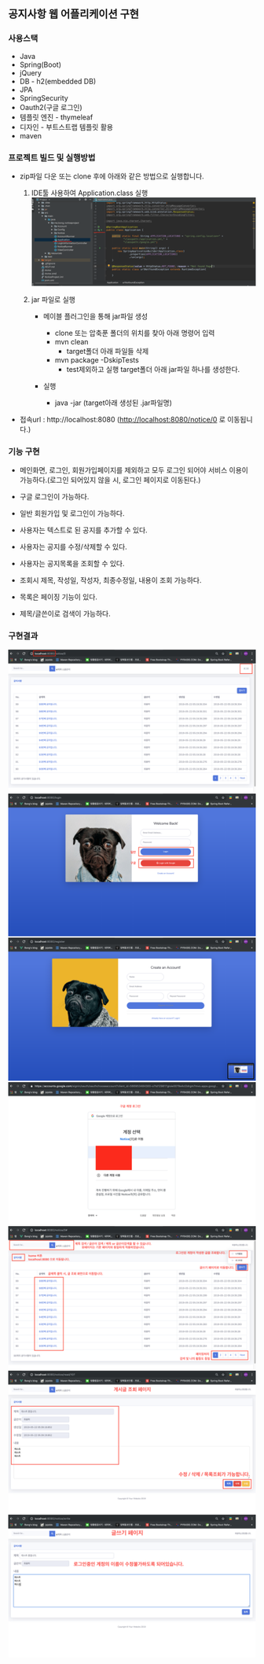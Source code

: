 ## 공지사항 웹 어플리케이션 구현

### 사용스택
- Java
- Spring(Boot)
- jQuery
- DB - h2(embedded DB)
- JPA
- SpringSecurity
- Oauth2(구글 로그인)
- 템플릿 엔진 - thymeleaf
- 디자인 - 부트스트랩 템플릿 활용
- maven

### 프로젝트 빌드 및 실행방법
- zip파일 다운 또는 clone 후에 아래와 같은 방법으로 실행합니다.
    1. IDE툴 사용하여 Application.class 실행
        ![noticeP](image/notice-project1.png)

    2. jar 파일로 실행
        - 메이블 플러그인을 통해 jar파일 생성 
            - clone 또는 압축푼 폴더의 위치를 찾아 아래 명령어 입력  
            - mvn clean
                - target폴더 아래 파일들 삭제
            - mvn package -DskipTests
                - test제외하고 실행 target폴더 아래 jar파일 하나를 생성한다.

        - 실행
            - java -jar (target아래 생성된 .jar파일명)

- 접속url : http://localhost:8080 ([http://localhost:8080/notice/0](http://localhost:8080/notice/0) 로 이동됩니다.)
        
### 기능 구현
- 메인화면, 로그인, 회원가입페이지를 제외하고 모두 로그인 되어야 서비스 이용이 가능하다.(로그인 되어있지 않을 시, 로그인 페이지로 이동된다.)

- 구글 로그인이 가능하다.
- 일반 회원가입 및 로그인이 가능하다.
- 사용자는 텍스트로 된 공지를 추가할 수 있다.
- 사용자는 공지를 수정/삭제할 수 있다.
- 사용자는 공지목록을 조회할 수 있다.
- 조회시 제목, 작성일, 작성자, 최종수정일, 내용이 조회 가능하다.
- 목록은 페이징 기능이 있다.
- 제목/글쓴이로 검색이 가능하다.

### 구현결과
![noticeP](image/notice-project2.png)
![noticeP](image/notice-project3.png)
![noticeP](image/notice-project4.png)
![noticeP](image/notice-project5.png)
![noticeP](image/notice-project6.png)
![noticeP](image/notice-project8.png)
![noticeP](image/notice-project7.png)
